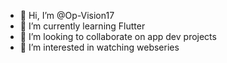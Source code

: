 - 👋 Hi, I’m @Op-Vision17
- 🌱 I’m currently learning Flutter
- 💞️ I’m looking to collaborate on app dev projects
- 👀 I’m interested in watching webseries


<!---
Op-Vision17/Op-Vision17 is a ✨ special ✨ repository because its `README.md` (this file) appears on your GitHub profile.
You can click the Preview link to take a look at your changes.
--->
